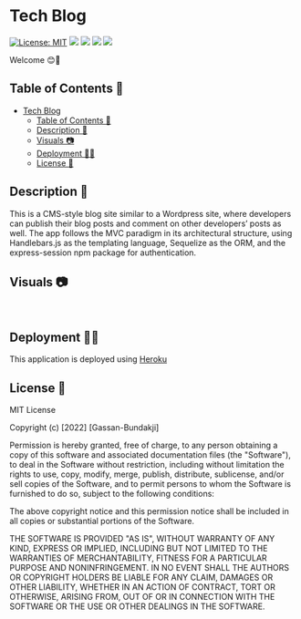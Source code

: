# Tech Blog

[![License: MIT](https://img.shields.io/badge/License-MIT-yellow.svg)](https://opensource.org/licenses/MIT) ![](https://img.shields.io/badge/Sequelize-52B0E7?style=for-the-badge&logo=Sequelize&logoColor=white) ![](https://img.shields.io/badge/Express.js-404D59?style=for-the-badge) ![](https://img.shields.io/badge/Node.js-43853D?style=for-the-badge&logo=node.js&logoColor=white) ![](https://img.shields.io/badge/MySQL-005C84?style=for-the-badge&logo=mysql&logoColor=white)

Welcome 😊👋

## Table of Contents 📓

- [Tech Blog](#tech-blog)
  - [Table of Contents 📓](#table-of-contents-)
  - [Description 📝](#description-)
  - [Visuals 📷](#visuals-)
  - [Deployment 👨‍💻](#deployment-)
  - [License 🔑](#license-)

## Description 📝

 This is a CMS-style blog site similar to a Wordpress site, where developers can publish their blog posts and comment on other developers’ posts as well. The app follows the MVC paradigm in its architectural structure, using Handlebars.js as the templating language, Sequelize as the ORM, and the express-session npm package for authentication.

## Visuals 📷


<!-- <img src = "client\public\images\book-engine.png" width = "600px"> -->

<br>

## Deployment 👨‍💻

This application is deployed using [Heroku](https://murmuring-journey-13535.herokuapp.com/)

## License 🔑

MIT License

Copyright (c) [2022] [Gassan-Bundakji]

Permission is hereby granted, free of charge, to any person obtaining a copy of this software and associated documentation files (the "Software"), to deal in the Software without restriction, including without limitation the rights to use, copy, modify, merge, publish, distribute, sublicense, and/or sell copies of the Software, and to permit persons to whom the Software is furnished to do so, subject to the following conditions:

The above copyright notice and this permission notice shall be included in all copies or substantial portions of the Software.

THE SOFTWARE IS PROVIDED "AS IS", WITHOUT WARRANTY OF ANY KIND, EXPRESS OR IMPLIED, INCLUDING BUT NOT LIMITED TO THE WARRANTIES OF MERCHANTABILITY, FITNESS FOR A PARTICULAR PURPOSE AND NONINFRINGEMENT. IN NO EVENT SHALL THE AUTHORS OR COPYRIGHT HOLDERS BE LIABLE FOR ANY CLAIM, DAMAGES OR OTHER LIABILITY, WHETHER IN AN ACTION OF CONTRACT, TORT OR OTHERWISE, ARISING FROM, OUT OF OR IN CONNECTION WITH THE SOFTWARE OR THE USE OR OTHER DEALINGS IN THE SOFTWARE.